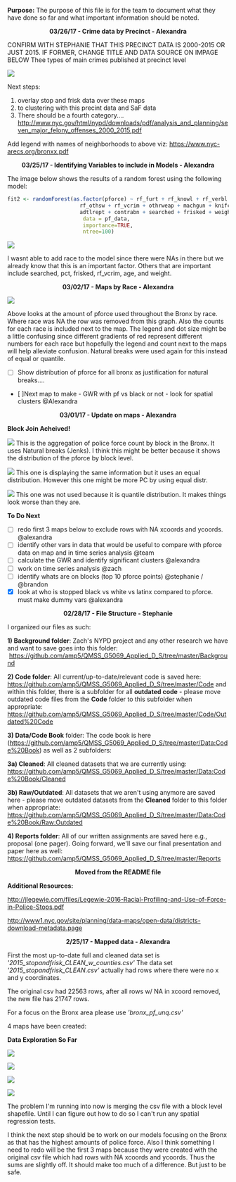 **Purpose:** The purpose of this file is for the team to document what they have done so far and what important information should be noted. 

<p align="center">
  <b>03/26/17 - Crime data by Precinct  - Alexandra </b>
</p>

CONFIRM WITH STEPHANIE THAT THIS PRECINCT DATA IS 2000-2015 OR JUST 2015. IF FORMER, CHANGE TITLE AND DATA SOURCE ON IMPAGE BELOW
Thee types of main crimes published at precinct level

![](https://cloud.githubusercontent.com/assets/5368361/24334127/dcbef55a-1232-11e7-86dd-a2008f987117.png)

Next steps:
1. overlay stop and frisk data over these maps
2. to clustering with this precint data and SaF data
3. There should be a fourth category.... http://www.nyc.gov/html/nypd/downloads/pdf/analysis_and_planning/seven_major_felony_offenses_2000_2015.pdf

Add legend with names of neighborhoods to above viz: https://www.nyc-arecs.org/bronxx.pdf



<p align="center">
  <b>03/25/17 - Identifying Variables to include in Models  - Alexandra </b>
</p>

The image below shows the results of a random forest using the following model:

``` r
fit2 <- randomForest(as.factor(pforce) ~ rf_furt + rf_knowl + rf_verbl + rf_rfcmp + rf_vcact + rf_attir + 
                       rf_othsw + rf_vcrim + othrweap + machgun + knifcuti + asltweap + riflshot + pistol + 
                       adtlrept + contrabn + searched + frisked + weight + age  + rf_bulg + pct, 
                        data = pf_data, 
                        importance=TRUE, 
                        ntree=100)
```

![](https://cloud.githubusercontent.com/assets/5368361/24328074/0e5e91b8-11ae-11e7-86cc-aa789fb324fa.png)


I wasnt able to add race to the model since there were NAs in there but we already know that this is an important factor. Others that are important include searched, pct, frisked, rf_vcrim, age, and weight.

<p align="center">
  <b>03/02/17 - Maps by Race - Alexandra </b>
</p>

![](https://cloud.githubusercontent.com/assets/5368361/23539134/04fc55d8-ffa7-11e6-8da8-70a19652c4f7.png)

Above looks at the amount of pforce used throughout the Bronx by race. Where race was NA the row was removed from this graph. Also the counts for each race is included next to the map. The legend and dot size might be a little confusing since different gradients of red represent different numbers for each race but hopefully the legend and count next to the maps will help alleviate confusion. Natural breaks were used again for this instead of equal or quantile.  

- [ ] Show distribution of pforce for all bronx as justification for natural breaks....
- [ ]Next map to make - GWR with pf vs black or not - look for spatial clusters @Alexandra

<p align="center">
  <b>03/01/17 - Update on maps - Alexandra </b>
</p>

**Block Join Acheived!**

![](https://cloud.githubusercontent.com/assets/5368361/23479203/b5356e7e-fe91-11e6-81af-eb83fce38b20.png)
This is the aggregation of police force count by block in the Bronx. It uses Natural breaks (Jenks). I think this might be better because it shows the distribution of the pforce by block level.


![](https://cloud.githubusercontent.com/assets/5368361/23479179/a3bc8c40-fe91-11e6-85de-baed11672064.png)
This one is displaying the same information but it uses an equal distribution. However this one might be more PC by using equal distr. 

![](https://cloud.githubusercontent.com/assets/5368361/23479393/4dcfbc02-fe92-11e6-8060-7a345e130e6b.png)
This one was not used because it is quantile distribution. It makes things look worse than they are. 


**To Do Next**
- [ ] redo first 3 maps below to exclude rows with NA xcoords and ycoords. @alexandra
- [ ] identify other vars in data that would be useful to compare with pforce data on map and in time series analysis @team
- [ ] calculate the GWR and identify significant clusters @alexandra
- [ ] work on time series analysis @zach
- [ ] identify whats are on blocks (top 10 pforce points) @stephanie / @brandon
- [x] look at who is stopped black vs white vs latinx compared to pforce. must make dummy vars @alexandra

<p align="center">
  <b>02/28/17 - File Structure - Stephanie </b>
</p>

I organized our files as such:

**1) Background folder**: Zach's NYPD project and any other research we have and want to save goes into this folder:  https://github.com/amp5/QMSS_G5069_Applied_D_S/tree/master/Background

**2) Code folder**:  All current/up-to-date/relevant code is saved here:  https://github.com/amp5/QMSS_G5069_Applied_D_S/tree/master/Code and within this folder, there is a subfolder for all **outdated code** - please move outdated code files from the **Code** folder to this subfolder when appropriate: https://github.com/amp5/QMSS_G5069_Applied_D_S/tree/master/Code/Outdated%20Code

**3) Data/Code Book** folder: The code book is here (https://github.com/amp5/QMSS_G5069_Applied_D_S/tree/master/Data:Code%20Book) as well as 2 subfolders:

  **3a) Cleaned**: All cleaned datasets that we are currently using: https://github.com/amp5/QMSS_G5069_Applied_D_S/tree/master/Data:Code%20Book/Cleaned
  
  **3b) Raw/Outdated**: All datasets that we aren't using anymore are saved here - please move outdated datasets from the **Cleaned** folder to this folder when appropriate: https://github.com/amp5/QMSS_G5069_Applied_D_S/tree/master/Data:Code%20Book/Raw:Outdated

**4) Reports folder**: All of our written assignments are saved here e.g., proposal (one pager).  Going forward, we'll save our final presentation and paper here as well: https://github.com/amp5/QMSS_G5069_Applied_D_S/tree/master/Reports

<p align="center">
  <b> Moved from the README file </b>
</p>

**Additional Resources:** 

http://jlegewie.com/files/Legewie-2016-Racial-Profiling-and-Use-of-Force-in-Police-Stops.pdf

http://www1.nyc.gov/site/planning/data-maps/open-data/districts-download-metadata.page

<p align="center">
  <b>2/25/17 - Mapped data - Alexandra </b>
</p>

First the most up-to-date full and cleaned data set is *'2015_stopandfrisk_CLEAN_w_counties.csv'*
The data set *'2015_stopandfrisk_CLEAN.csv'* actually had rows where there were no x and y coordinates.

The original csv had 22563 rows, after all rows w/ NA in xcoord removed, the new file has 21747 rows.

For a focus on the Bronx area please use *'bronx_pf_unq.csv'*

4 maps have been created:

**Data Exploration So Far**

![](https://cloud.githubusercontent.com/assets/5368361/23278155/88a070fa-f9de-11e6-892c-aca5b1f3532e.png)

![](https://cloud.githubusercontent.com/assets/5368361/23278160/8c1cff8c-f9de-11e6-860c-62f927ef516d.png)

![](https://cloud.githubusercontent.com/assets/5368361/23278157/8a23bf36-f9de-11e6-9044-dc68883187a5.png)

![](https://cloud.githubusercontent.com/assets/5368361/23336176/e3b5d602-fb95-11e6-97b0-82cd891adb26.png)


The problem I'm running into now is merging the csv file with a block level shapefile. 
Until I can figure out how to do so I can't run any spatial regression tests. 

I think the next step should be to work on our models focusing on the Bronx as that has the highest amounts of police force.
Also I think something I need to redo will be the first 3 maps because they were created with the original csv file which had
rows with NA xcoords and ycoords. Thus the sums are slightly off. It should make too much of a difference. But just to be safe. 
